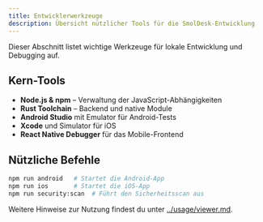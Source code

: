 ```yaml
---
title: Entwicklerwerkzeuge
description: Übersicht nützlicher Tools für die SmolDesk-Entwicklung
---
```


Dieser Abschnitt listet wichtige Werkzeuge für lokale Entwicklung und Debugging auf.

## Kern-Tools

- **Node.js & npm** – Verwaltung der JavaScript-Abhängigkeiten
- **Rust Toolchain** – Backend und native Module
- **Android Studio** mit Emulator für Android-Tests
- **Xcode** und Simulator für iOS
- **React Native Debugger** für das Mobile-Frontend

## Nützliche Befehle

```bash
npm run android   # Startet die Android-App
npm run ios       # Startet die iOS-App
npm run security:scan  # Führt den Sicherheitsscan aus
```

Weitere Hinweise zur Nutzung findest du unter [../usage/viewer.md](../usage/viewer.md).
